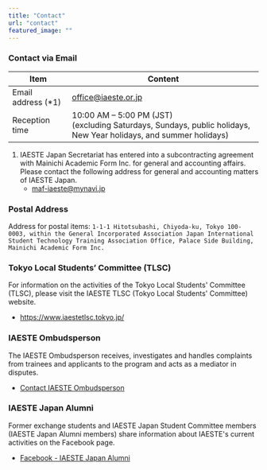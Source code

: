 ```yaml
---
title: "Contact"
url: "contact"
featured_image: ""
---
```


### Contact via Email

| Item | Content |
| ---- | ------- |
| Email address (*1) | [office@iaeste.or.jp](mailto:office@iaeste.or.jp) |
| Reception time     | 10:00 AM – 5:00 PM (JST)<br>(excluding Saturdays, Sundays, public holidays, New Year holidays, and summer holidays) |

1. IAESTE Japan Secretariat has entered into a subcontracting agreement with Mainichi Academic Form Inc. for general and accounting affairs.<br>Please contact the following address for general and accounting matters of IAESTE Japan.
    - [maf-iaeste@mynavi.jp](mailto:maf-iaeste@mynavi.jp)

### Postal Address

Address for postal items: `1-1-1 Hitotsubashi, Chiyoda-ku, Tokyo 100-0003, within the General Incorporated Association Japan International Student Technology Training Association Office, Palace Side Building, Mainichi Academic Form Inc.`

### Tokyo Local Students’ Committee (TLSC)

For information on the activities of the Tokyo Local Students' Committee (TLSC), please visit the IAESTE TLSC (Tokyo Local Students' Committee) website.
- https://www.iaestetlsc.tokyo.jp/

### IAESTE Ombudsperson

The IAESTE Ombudsperson receives, investigates and handles complaints from trainees and applicants to the program and acts as a mediator in disputes.
- [Contact IAESTE Ombudsperson](https://iaeste.org/feedback-and-complaints/)

### IAESTE Japan Alumni

Former exchange students and IAESTE Japan Student Committee members (IAESTE Japan Alumni members) share information about IAESTE's current activities on the Facebook page.
- [Facebook - IAESTE Japan Alumni](https://www.facebook.com/groups/iaestejapan.alumni/)
